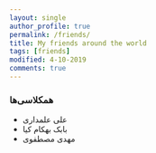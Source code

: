 ```yaml
---
layout: single
author_profile: true
permalink: /friends/
title: My friends around the world
tags: [friends]
modified: 4-10-2019
comments: true
---
```


### همکلاسی‌ها
* علی علمداری
*  بابک بهکام کیا
* مهدی مصطفوی




